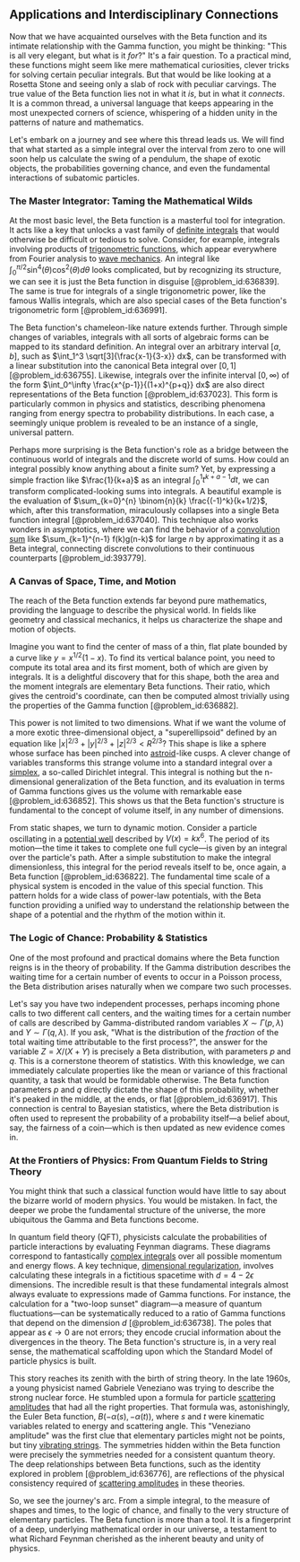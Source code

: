 ## Applications and Interdisciplinary Connections

Now that we have acquainted ourselves with the Beta function and its intimate relationship with the Gamma function, you might be thinking: "This is all very elegant, but what is it *for*?" It's a fair question. To a practical mind, these functions might seem like mere mathematical curiosities, clever tricks for solving certain peculiar integrals. But that would be like looking at a Rosetta Stone and seeing only a slab of rock with peculiar carvings. The true value of the Beta function lies not in what it *is*, but in what it *connects*. It is a common thread, a universal language that keeps appearing in the most unexpected corners of science, whispering of a hidden unity in the patterns of nature and mathematics.

Let's embark on a journey and see where this thread leads us. We will find that what started as a simple integral over the interval from zero to one will soon help us calculate the swing of a pendulum, the shape of exotic objects, the probabilities governing chance, and even the fundamental interactions of subatomic particles.

### The Master Integrator: Taming the Mathematical Wilds

At the most basic level, the Beta function is a masterful tool for integration. It acts like a key that unlocks a vast family of [definite integrals](@article_id:147118) that would otherwise be difficult or tedious to solve. Consider, for example, integrals involving products of [trigonometric functions](@article_id:178424), which appear everywhere from Fourier analysis to [wave mechanics](@article_id:165762). An integral like $\int_0^{\pi/2} \sin^4(\theta) \cos^2(\theta) d\theta$ looks complicated, but by recognizing its structure, we can see it is just the Beta function in disguise [@problem_id:636839]. The same is true for integrals of a single trigonometric power, like the famous Wallis integrals, which are also special cases of the Beta function's trigonometric form [@problem_id:636991].

The Beta function's chameleon-like nature extends further. Through simple changes of variables, integrals with all sorts of algebraic forms can be mapped to its standard definition. An integral over an arbitrary interval $[a, b]$, such as $\int_1^3 \sqrt[3]{\frac{x-1}{3-x}} dx$, can be transformed with a linear substitution into the canonical Beta integral over $[0, 1]$ [@problem_id:636755]. Likewise, integrals over the infinite interval $[0, \infty)$ of the form $\int_0^\infty \frac{x^{p-1}}{(1+x)^{p+q}} dx$ are also direct representations of the Beta function [@problem_id:637023]. This form is particularly common in physics and statistics, describing phenomena ranging from energy spectra to probability distributions. In each case, a seemingly unique problem is revealed to be an instance of a single, universal pattern.

Perhaps more surprising is the Beta function's role as a bridge between the continuous world of integrals and the discrete world of sums. How could an integral possibly know anything about a finite sum? Yet, by expressing a simple fraction like $\frac{1}{k+a}$ as an integral $\int_0^1 t^{k+a-1} dt$, we can transform complicated-looking sums into integrals. A beautiful example is the evaluation of $\sum_{k=0}^{n} \binom{n}{k} \frac{(-1)^k}{k+1/2}$, which, after this transformation, miraculously collapses into a single Beta function integral [@problem_id:637040]. This technique also works wonders in asymptotics, where we can find the behavior of a [convolution sum](@article_id:262744) like $\sum_{k=1}^{n-1} f(k)g(n-k)$ for large $n$ by approximating it as a Beta integral, connecting discrete convolutions to their continuous counterparts [@problem_id:393779].

### A Canvas of Space, Time, and Motion

The reach of the Beta function extends far beyond pure mathematics, providing the language to describe the physical world. In fields like geometry and classical mechanics, it helps us characterize the shape and motion of objects.

Imagine you want to find the center of mass of a thin, flat plate bounded by a curve like $y = x^{1/2}(1-x)$. To find its vertical balance point, you need to compute its total area and its first moment, both of which are given by integrals. It is a delightful discovery that for this shape, both the area and the moment integrals are elementary Beta functions. Their ratio, which gives the centroid's coordinate, can then be computed almost trivially using the properties of the Gamma function [@problem_id:636882].

This power is not limited to two dimensions. What if we want the volume of a more exotic three-dimensional object, a "superellipsoid" defined by an equation like $|x|^{2/3} + |y|^{2/3} + |z|^{2/3} < R^{2/3}$? This shape is like a sphere whose surface has been pinched into [astroid](@article_id:162413)-like cusps. A clever change of variables transforms this strange volume into a standard integral over a [simplex](@article_id:270129), a so-called Dirichlet integral. This integral is nothing but the n-dimensional generalization of the Beta function, and its evaluation in terms of Gamma functions gives us the volume with remarkable ease [@problem_id:636852]. This shows us that the Beta function's structure is fundamental to the concept of volume itself, in any number of dimensions.

From static shapes, we turn to dynamic motion. Consider a particle oscillating in a [potential well](@article_id:151646) described by $V(x) = kx^6$. The period of its motion—the time it takes to complete one full cycle—is given by an integral over the particle's path. After a simple substitution to make the integral dimensionless, this integral for the period reveals itself to be, once again, a Beta function [@problem_id:636822]. The fundamental time scale of a physical system is encoded in the value of this special function. This pattern holds for a wide class of power-law potentials, with the Beta function providing a unified way to understand the relationship between the shape of a potential and the rhythm of the motion within it.

### The Logic of Chance: Probability & Statistics

One of the most profound and practical domains where the Beta function reigns is in the theory of probability. If the Gamma distribution describes the waiting time for a certain number of events to occur in a Poisson process, the Beta distribution arises naturally when we compare two such processes.

Let's say you have two independent processes, perhaps incoming phone calls to two different call centers, and the waiting times for a certain number of calls are described by Gamma-distributed random variables $X \sim \Gamma(p, \lambda)$ and $Y \sim \Gamma(q, \lambda)$. If you ask, "What is the distribution of the *fraction* of the total waiting time attributable to the first process?", the answer for the variable $Z = X/(X+Y)$ is precisely a Beta distribution, with parameters $p$ and $q$. This is a cornerstone theorem of statistics. With this knowledge, we can immediately calculate properties like the mean or variance of this fractional quantity, a task that would be formidable otherwise. The Beta function parameters $p$ and $q$ directly dictate the shape of this probability, whether it's peaked in the middle, at the ends, or flat [@problem_id:636917]. This connection is central to Bayesian statistics, where the Beta distribution is often used to represent the probability of a probability itself—a belief about, say, the fairness of a coin—which is then updated as new evidence comes in.

### At the Frontiers of Physics: From Quantum Fields to String Theory

You might think that such a classical function would have little to say about the bizarre world of modern physics. You would be mistaken. In fact, the deeper we probe the fundamental structure of the universe, the more ubiquitous the Gamma and Beta functions become.

In quantum field theory (QFT), physicists calculate the probabilities of particle interactions by evaluating Feynman diagrams. These diagrams correspond to fantastically [complex integrals](@article_id:202264) over all possible momentum and energy flows. A key technique, [dimensional regularization](@article_id:143010), involves calculating these integrals in a fictitious spacetime with $d = 4 - 2\epsilon$ dimensions. The incredible result is that these fundamental integrals almost always evaluate to expressions made of Gamma functions. For instance, the calculation for a "two-loop sunset" diagram—a measure of quantum fluctuations—can be systematically reduced to a ratio of Gamma functions that depend on the dimension $d$ [@problem_id:636738]. The poles that appear as $\epsilon \to 0$ are not errors; they encode crucial information about the divergences in the theory. The Beta function's structure is, in a very real sense, the mathematical scaffolding upon which the Standard Model of particle physics is built.

This story reaches its zenith with the birth of string theory. In the late 1960s, a young physicist named Gabriele Veneziano was trying to describe the strong nuclear force. He stumbled upon a formula for particle [scattering amplitudes](@article_id:154875) that had all the right properties. That formula was, astonishingly, the Euler Beta function, $B(-\alpha(s), -\alpha(t))$, where $s$ and $t$ were kinematic variables related to energy and scattering angle. This "Veneziano amplitude" was the first clue that elementary particles might not be points, but tiny [vibrating strings](@article_id:168288). The symmetries hidden within the Beta function were precisely the symmetries needed for a consistent quantum theory. The deep relationships between Beta functions, such as the identity explored in problem [@problem_id:636776], are reflections of the physical consistency required of [scattering amplitudes](@article_id:154875) in these theories.

So, we see the journey's arc. From a simple integral, to the measure of shapes and times, to the logic of chance, and finally to the very structure of elementary particles. The Beta function is more than a tool. It is a fingerprint of a deep, underlying mathematical order in our universe, a testament to what Richard Feynman cherished as the inherent beauty and unity of physics.